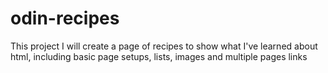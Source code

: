 # odin-recipes
This project I will create a page of recipes to show what I've learned about html, including basic page setups, lists, images and multiple pages links